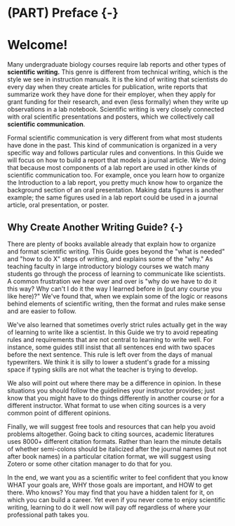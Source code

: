 # (PART) Preface {-}
# Welcome!
Many undergraduate biology courses require lab reports and other types of __scientific writing.__ This genre is different from technical writing, which is the style we see in instruction manuals. It is the kind of writing that scientists do every day when they create articles for publication, write reports that summarize work they have done for their employer, when they apply for grant funding for their research, and even (less formally) when they write up observations in a lab notebook. Scientific writing is very closely connected with oral scientific presentations and posters, which we collectively call __scientific communication__.

Formal scientific communication is very different from what most students have done in the past. This kind of communication is organized in a very specific way and follows particular rules and conventions. In this Guide we will focus on how to build a report that models a journal article. We're doing that because most components of a lab report are used in other kinds of scientific communication too. For example, once you learn how to organize the Introduction to a lab report, you pretty much know how to organize the background section of an oral presentation. Making data figures is another example; the same figures used in a lab report could be used in a journal article, oral presentation, or poster.

## Why Create Another Writing Guide? {-}
There are plenty of books available already that explain how to organize and format scientific writing. This Guide goes beyond the "what is needed" and "how to do X" steps of writing, and explains some of the "why." As teaching faculty in large introductory biology courses we watch many students go through the process of learning to communicate like scientists. A common frustration we hear over and over is "why do we have to do it this way? Why can't I do it the way I learned before in (put any course you like here)?" We've found that, when we explain some of the logic or reasons behind elements of scientific writing, then the format and rules make sense and are easier to follow. 

We've also learned that sometimes overly strict rules actually get in the way of learning to write like a scientist. In this Guide we try to avoid repeating rules and requirements that are not central to learning to write well. For instance, some guides still insist that all sentences end with two spaces before the next sentence. This rule is left over from the days of manual typewriters. We think it is silly to lower a student's grade for a missing space if typing skills are not what the teacher is trying to develop.

We also will point out where there may be a difference in opinion. In these situations you should follow the guidelines your instructor provides; just know that you might have to do things differently in another course or for a different instructor. What format to use when citing sources is a very common point of different opinions. 

Finally, we will suggest free tools and resources that can help you avoid problems altogether. Going back to citing sources, academic literatures uses 8000+ different citation formats. Rather than learn the minute details of whether semi-colons should be italicized after the journal names (but not after book names) in a particular citation format, we will suggest using Zotero or some other citation manager to do that for you.

In the end, we want you as a scientific writer to feel confident that you know WHAT your goals are, WHY those goals are important, and HOW to get there. Who knows? You may find that you have a hidden talent for it, on which you can build a career. Yet even if you never come to enjoy scientific writing, learning to do it well now will pay off regardless of where your professional path takes you.
